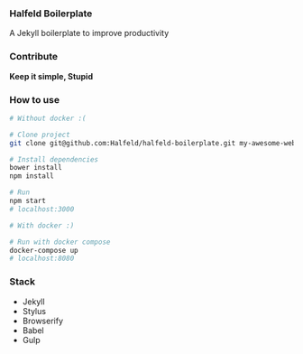### Halfeld Boilerplate

A Jekyll boilerplate to improve productivity

### Contribute

**Keep it simple, Stupid**

### How to use

```sh
# Without docker :(

# Clone project
git clone git@github.com:Halfeld/halfeld-boilerplate.git my-awesome-website

# Install dependencies
bower install
npm install

# Run
npm start
# localhost:3000

# With docker :)

# Run with docker compose
docker-compose up
# localhost:8080
```

### Stack

+ Jekyll
+ Stylus
+ Browserify
+ Babel
+ Gulp
